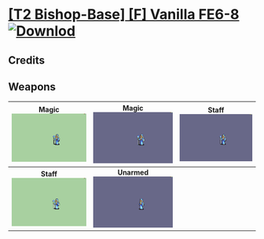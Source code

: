# [\[T2 Bishop-Base\] \[F\] Vanilla FE6-8](./) [![Downlod](https://img.shields.io/badge/Download--red?style=social&logo=github)](https://minhaskamal.github.io/DownGit/#/home?url=https://github.com/Klokinator/FE-Repo/tree/main/Battle%20Animations%2FMagi%20-%20Holy-Type%2F%5BT2%20Bishop-Base%5D%20%5BF%5D%20Vanilla%20FE6-8)
## Credits



## Weapons

| <b>Magic</b><br/><img alt="Magic animation" src="./6.%20Magic%20(+Staff%20FE8)/Magic.gif"/> | <b>Magic</b><br/><img alt="Magic animation" src="./6.%20Magic%20(FE6)/Magic.gif"/> | <b>Staff</b><br/><img alt="Staff animation" src="./7.%20Staff%20(FE6)/Staff.gif"/> |
| :---: | :---: | :---: |
| <b>Staff</b><br/><img alt="Staff animation" src="./7.%20Staff%20(Unarmed%20FE8)/Staff.gif"/> | <b>Unarmed</b><br/><img alt="Unarmed animation" src="./8.%20Unarmed%20(FE6)/Unarmed.gif"/> |
